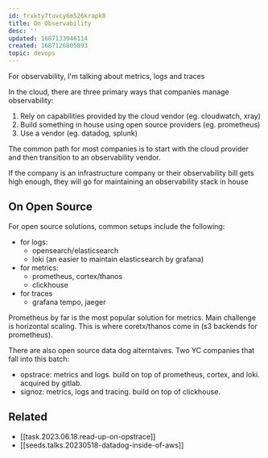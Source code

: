 ```yaml
---
id: frxkty7tuvcy6m526krapk8
title: On Observability
desc: ''
updated: 1687133946114
created: 1687126805893
topic: devops
---
```


For observability, I'm talking about metrics, logs and traces

In the cloud, there are three primary ways that companies manage observability:
1. Rely on capabilities provided by the cloud vendor (eg. cloudwatch, xray)
2. Build something in house using open source providers (eg. prometheus)
3. Use a vendor  (eg. datadog, splunk)

The common path for most companies is to start with the cloud provider and then transition to an observability vendor.

If the company is an infrastructure company or their observability bill gets high enough, they will go for maintaining an observability stack in house

## On Open Source
For open source solutions, common setups include the following:
- for logs:
    - opensearch/elasticsearch
    - loki (an easier to maintain elasticsearch by grafana)
- for metrics:
    - prometheus, cortex/thanos 
    - clickhouse
- for traces
    - grafana tempo, jaeger

Prometheus by far is the most popular solution for metrics. Main challenge is horizontal scaling. This is where coretx/thanos come in (s3 backends for prometheus).

There are also open source data dog alterntaives. Two YC companies that fall into this batch:
- opstrace: metrics and logs. build on top of prometheus, cortex, and loki. acquired by gitlab.
- signoz: metrics, logs and tracing. build on top of clickhouse.

## Related
* [[task.2023.06.18.read-up-on-opstrace]]
* [[seeds.talks.20230518-datadog-inside-of-aws]]
